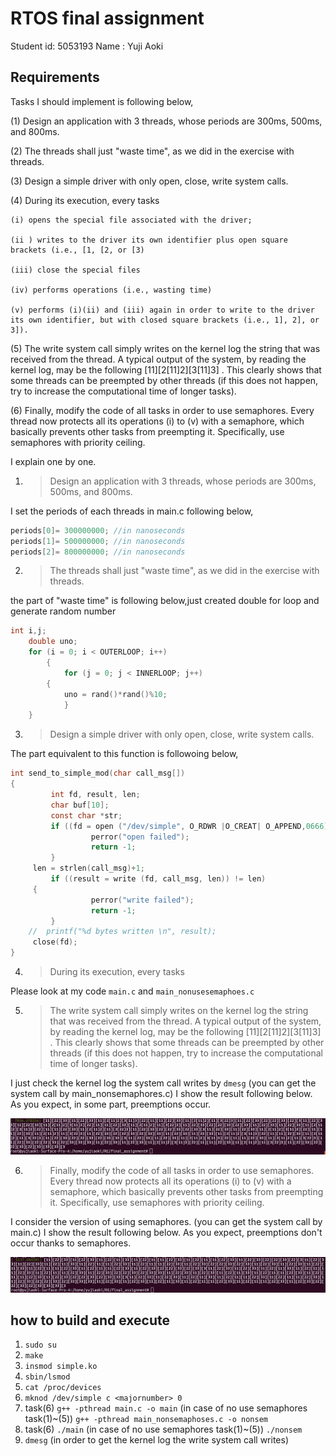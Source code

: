 # RTOS final assignment

Student id: 5053193
Name : Yuji Aoki

## Requirements

Tasks I should implement is following below,

(1) Design an application with 3 threads, whose periods are 300ms, 500ms, and 800ms.

(2) The threads shall just "waste time", as we did in the exercise with threads.

(3) Design a simple driver with only open, close, write system calls.

(4) During its execution, every tasks 

	(i) opens the special file associated with the driver;

	(ii ) writes to the driver its own identifier plus open square brackets (i.e., [1, [2, or [3)

	(iii) close the special files

	(iv) performs operations (i.e., wasting time)

	(v) performs (i)(ii) and (iii) again in order to write to the driver its own identifier, but with closed square brackets (i.e., 1], 2], or 3]).

(5) The write system call simply writes on the kernel log the string that was received from the thread. A typical output of the system, by reading the kernel log, may be the following [11][2[11]2][3[11]3]  . This clearly shows that some threads can be preempted by other threads (if this does not happen, try to increase the computational time of longer tasks).

(6) Finally, modify the code of all tasks in order to use semaphores. Every thread now protects all its operations (i) to (v) with a semaphore, which basically prevents other tasks from preempting it. Specifically, use semaphores with priority ceiling.  


I explain one by one.

1. >Design an application with 3 threads, whose periods are 300ms, 500ms, and 800ms. 

I set the periods of each threads in main.c following below,
```c 
periods[0]= 300000000; //in nanoseconds
periods[1]= 500000000; //in nanoseconds
periods[2]= 800000000; //in nanoseconds
```

2. >The threads shall just "waste time", as we did in the exercise with threads.

the part of "waste time" is following below,just created double for loop and generate random number
```c 
int i,j;
	double uno;
  	for (i = 0; i < OUTERLOOP; i++)
    	{
      		for (j = 0; j < INNERLOOP; j++)
		{
			uno = rand()*rand()%10;
    		}
  	}
```

3. > Design a simple driver with only open, close, write system calls.

The part equivalent to this function is followoing below,

```c 
int send_to_simple_mod(char call_msg[]) 
{
         int fd, result, len;
         char buf[10];
         const char *str;
         if ((fd = open ("/dev/simple", O_RDWR |O_CREAT| O_APPEND,0666)) == -1) {
                  perror("open failed");
                  return -1;
         }
	 len = strlen(call_msg)+1;
         if ((result = write (fd, call_msg, len)) != len) 
	 {
                  perror("write failed");
                  return -1;
         }
	//  printf("%d bytes written \n", result);
	 close(fd);
}
```

4. > During its execution, every tasks 

Please look at my code `main.c` and `main_nonusesemaphoes.c`

5. >  The write system call simply writes on the kernel log the string that was received from the thread. A typical output of the system, by reading the kernel log, may be the following [11][2[11]2][3[11]3]  . This clearly shows that some threads can be preempted by other threads (if this does not happen, try to increase the computational time of longer tasks).

I just check the kernel log the system call writes by `dmesg` (you can get the system call by main_nonsemaphores.c)
I show the result following below. As you expect, in some part, preemptions occur.

<div align="center">
<img src="result_task1-5(non-usesemaphores).png" alt="pic" title="タイトル">
</div>


6. > Finally, modify the code of all tasks in order to use semaphores. Every thread now protects all its operations (i) to (v) with a semaphore, which basically prevents other tasks from preempting it. Specifically, use semaphores with priority ceiling. 

I consider the version of using semaphores. (you can get the system call by main.c)
I show the result following below. As you expect, preemptions don't occur thanks to semaphores.

<div align="center">
<img src="result_task6.png" alt="pic" title="タイトル">
</div>


## how to build and execute

1. `sudo su`
2. `make`
3. `insmod simple.ko`
4. `sbin/lsmod`
5. `cat /proc/devices`
6. `mknod /dev/simple c <majornumber> 0 `
7. task(6) `g++ -pthread main.c -o main` 
(in case of no use semaphores task(1)~(5)) `g++ -pthread main_nonsemaphoses.c -o nonsem` 
8. task(6) `./main` 
(in case of no use semaphores  task(1)~(5)) `./nonsem` 
9. `dmesg` (in order to get the kernel log the write system call writes)
